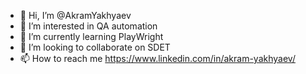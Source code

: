 - 👋 Hi, I’m @AkramYakhyaev
- 👀 I’m interested in QA automation
- 🌱 I’m currently learning PlayWright
- 💞️ I’m looking to collaborate on SDET
- 📫 How to reach me https://www.linkedin.com/in/akram-yakhyaev/

<!---
AkramYakhyaev/AkramYakhyaev is a ✨ special ✨ repository because its `README.md` (this file) appears on your GitHub profile.
You can click the Preview link to take a look at your changes.
--->
